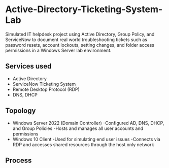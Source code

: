 # Active-Directory-Ticketing-System-Lab
Simulated IT helpdesk project using Active Directory, Group Policy, and ServiceNow to document real world troubleshooting tickets such as password resets, account lockouts, setting changes, and folder access permissions in a Windows Server lab environment.

## Services used
- Active Directory
- ServiceNow Ticketing System
- Remote Desktop Protocol (RDP)
- DNS, DHCP

## Topology
- Windows Server 2022 (Domain Controller)
  -Configured AD, DNS, DHCP, and Group Policies
  -Hosts and manages all user accounts and permissions
- Windows 10 Client
  -Used for simulating end user issues
  -Connects via RDP and accesses shared resources through the host only network

## Process

  
